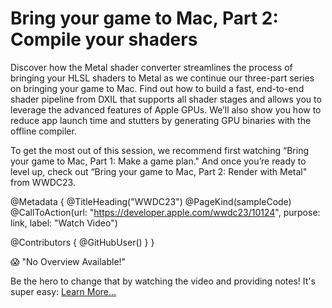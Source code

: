 # Bring your game to Mac, Part 2: Compile your shaders

Discover how the Metal shader converter streamlines the process of bringing your HLSL shaders to Metal as we continue our three-part series on bringing your game to Mac. Find out how to build a fast, end-to-end shader pipeline from DXIL that supports all shader stages and allows you to leverage the advanced features of Apple GPUs. We’ll also show you how to reduce app launch time and stutters by generating GPU binaries with the offline compiler.

To get the most out of this session, we recommend first watching “Bring your game to Mac, Part 1: Make a game plan." And once you’re ready to level up, check out “Bring your game to Mac, Part 2: Render with Metal" from WWDC23.

@Metadata {
   @TitleHeading("WWDC23")
   @PageKind(sampleCode)
   @CallToAction(url: "https://developer.apple.com/wwdc23/10124", purpose: link, label: "Watch Video")

   @Contributors {
      @GitHubUser(<replace this with your GitHub handle>)
   }
}

😱 "No Overview Available!"

Be the hero to change that by watching the video and providing notes! It's super easy:
 [Learn More…](https://wwdcnotes.github.io/WWDCNotes/documentation/wwdcnotes/contributing)
